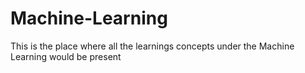# Machine-Learning
This is the place where all the learnings concepts under the Machine Learning  would be present
